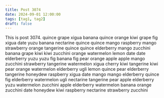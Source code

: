 ```yaml
---
title: Post 3074
date: 2024-09-01 12:00:00
tags: [tag1, tag2]
draft: false
---
```

This is post 3074.
quince
grape
xigua
banana
quince
orange
kiwi
grape
fig
xigua
date
yuzu
banana
nectarine
quince
quince
mango
raspberry
mango
strawberry
orange
tangerine
quince
quince
elderberry
mango
zucchini
banana
grape
kiwi
kiwi
zucchini
orange
watermelon
lemon
date
date
elderberry
yuzu
yuzu
fig
banana
fig
pear
orange
apple
apple
mango
zucchini
strawberry
tangerine
watermelon
xigua
cherry
kiwi
tangerine
kiwi
pear
orange
watermelon
elderberry
ugli
lemon
quince
pear
elderberry
tangerine
honeydew
raspberry
xigua
date
mango
mango
elderberry
quince
fig
elderberry
watermelon
ugli
nectarine
tangerine
pear
apple
elderberry
yuzu
watermelon
zucchini
apple
elderberry
watermelon
banana
orange
zucchini
date
honeydew
kiwi
raspberry
nectarine
strawberry
zucchini
